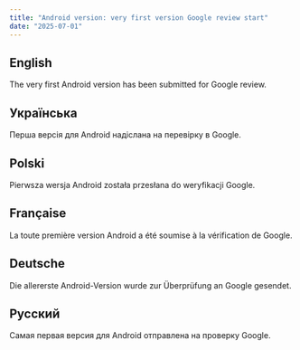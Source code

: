 ```yaml
---
title: "Android version: very first version Google review start"
date: "2025-07-01"
---
```


## English

The very first Android version has been submitted for Google review.

## Українська

Перша версія для Android надіслана на перевірку в Google.

## Polski

Pierwsza wersja Android została przesłana do weryfikacji Google.

## Française

La toute première version Android a été soumise à la vérification de Google.

## Deutsche

Die allererste Android-Version wurde zur Überprüfung an Google gesendet.

## Русский

Самая первая версия для Android отправлена на проверку Google.

